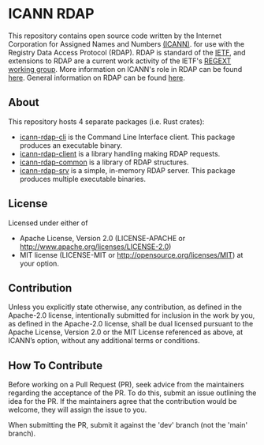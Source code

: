 ICANN RDAP
==========

This repository contains open source code written by the Internet Corporation for Assigned Names and Numbers [(ICANN)](https://www.icann.org).
for use with the Registry Data Access Protocol (RDAP). RDAP is standard of the [IETF](https://ietf.org/), and extensions
to RDAP are a current work activity of the IETF's [REGEXT working group](https://datatracker.ietf.org/wg/regext/documents/).
More information on ICANN's role in RDAP can be found [here](https://www.icann.org/rdap).
General information on RDAP can be found [here](https://rdap.rcode3.com/).

About
-----

This repository hosts 4 separate packages (i.e. Rust crates):

* [icann-rdap-cli](icann-rdap-cli/README.md) is the Command Line Interface client. This package produces an executable binary.
* [icann-rdap-client](icann-rdap-client/README.md) is a library handling making RDAP requests.
* [icann-rdap-common](icann-rdap-common/README.md) is a library of RDAP structures.
* [icann-rdap-srv](icann-rdap-srv/README.md) is a simple, in-memory RDAP server. This package produces multiple executable binaries.

License
-------

Licensed under either of
* Apache License, Version 2.0 (LICENSE-APACHE or http://www.apache.org/licenses/LICENSE-2.0)
* MIT license (LICENSE-MIT or http://opensource.org/licenses/MIT) at your option.

Contribution
------------

Unless you explicitly state otherwise, any contribution, as defined in the Apache-2.0 license, 
intentionally submitted for inclusion in the work by you, as defined in the Apache-2.0 license, 
shall be dual licensed pursuant to the Apache License, Version 2.0 or the MIT License referenced 
as above, at ICANN’s option, without any additional terms or conditions.

How To Contribute
-----------------

Before working on a Pull Request (PR), seek advice from the maintainers regarding the acceptance
of the PR. To do this, submit an issue outlining the idea for the PR. If the maintainers agree
that the contribution would be welcome, they will assign the issue to you.

When submitting the PR, submit it against the 'dev' branch (not the 'main' branch).

